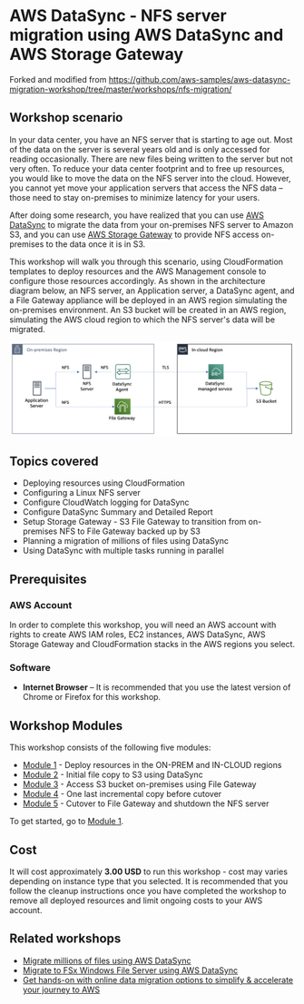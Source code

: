 # **AWS DataSync** - NFS server migration using AWS DataSync and AWS Storage Gateway

Forked and modified from https://github.com/aws-samples/aws-datasync-migration-workshop/tree/master/workshops/nfs-migration/

## Workshop scenario

In your data center, you have an NFS server that is starting to age out.  Most of the data on the server is several years old and is only accessed for reading occasionally.  There are new files being written to the server but not very often.  To reduce your data center footprint and to free up resources, you would like to move the data on the NFS server into the cloud.  However, you cannot yet move your application servers that access the NFS data – those need to stay on-premises to minimize latency for your users.

After doing some research, you have realized that you can use [AWS DataSync](https://aws.amazon.com/datasync/) to migrate the data from your on-premises NFS server to Amazon S3, and you can use [AWS Storage Gateway](https://aws.amazon.com/storagegateway) to provide NFS access on-premises to the data once it is in S3.

This workshop will walk you through this scenario, using CloudFormation templates to deploy resources and the AWS Management console to configure those resources accordingly.  As shown in the architecture diagram below, an NFS server, an Application server, a DataSync agent, and a File Gateway appliance will be deployed in an AWS region simulating the on-premises environment.  An S3 bucket will be created in an AWS region, simulating the AWS cloud region to which the NFS server&#39;s data will be migrated.

![](images/fullarch.png)

## Topics covered

- Deploying resources using CloudFormation
- Configuring a Linux NFS server
- Configure CloudWatch logging for DataSync
- Configure DataSync Summary and Detailed Report
- Setup Storage Gateway - S3 File Gateway to transition from on-premises NFS to File Gateway backed up by S3
- Planning a migration of millions of files using DataSync
- Using DataSync with multiple tasks running in parallel

## Prerequisites

### AWS Account

In order to complete this workshop, you will need an AWS account with rights to create AWS IAM roles, EC2 instances, AWS DataSync, AWS Storage Gateway and CloudFormation stacks in the AWS regions you select.

### Software

- **Internet Browser**  – It is recommended that you use the latest version of Chrome or Firefox for this workshop.

## Workshop Modules

This workshop consists of the following five modules:

- [Module 1](module1/) - Deploy resources in the ON-PREM and IN-CLOUD regions
- [Module 2](module2/) - Initial file copy to S3 using DataSync
- [Module 3](module3/) - Access S3 bucket on-premises using File Gateway
- [Module 4](module4/) - One last incremental copy before cutover
- [Module 5](module5/) - Cutover to File Gateway and shutdown the NFS server

To get started, go to [Module 1](module1/).

## Cost

It will cost approximately **3.00 USD** to run this workshop - cost may varies depending on instance type that you selected. It is recommended that you follow the cleanup instructions once you have completed the workshop to remove all deployed resources and limit ongoing costs to your AWS account.

## Related workshops

- [Migrate millions of files using AWS DataSync](https://github.com/aws-samples/aws-datasync-migration-workshop/blob/master/workshops/nfs-million-files)
- [Migrate to FSx Windows File Server using AWS DataSync](https://github.com/aws-samples/aws-datasync-fsx-windows-migration)
- [Get hands-on with online data migration options to simplify & accelerate your journey to AWS](https://github.com/aws-samples/aws-online-data-migration-workshop)
